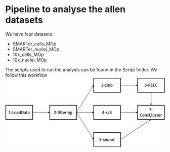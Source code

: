 # Pipeline to analyse the allen datasets

We have four datasets:

+ SMARTer_cells_MOp
+ SMARTer_nuclei_MOp
+ 10x_cells_MOp
+ 10x_nuclei_MOp

The scripts used to run the analysis can be found in the Script folder.
We follow this workflow
![](Figures/SMART-Seq_workflow.png)
